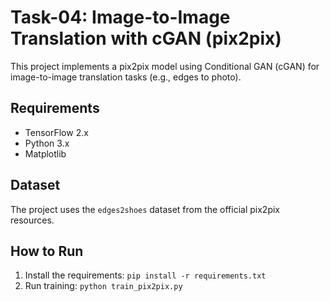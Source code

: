 
# Task-04: Image-to-Image Translation with cGAN (pix2pix)

This project implements a pix2pix model using Conditional GAN (cGAN) for image-to-image translation tasks (e.g., edges to photo).

## Requirements
- TensorFlow 2.x
- Python 3.x
- Matplotlib

## Dataset
The project uses the `edges2shoes` dataset from the official pix2pix resources.

## How to Run
1. Install the requirements: `pip install -r requirements.txt`
2. Run training: `python train_pix2pix.py`
